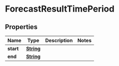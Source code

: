 

# ForecastResultTimePeriod


## Properties

| Name | Type | Description | Notes |
|------------ | ------------- | ------------- | -------------|
|**start** | [**String**](String.md) |  |  |
|**end** | [**String**](String.md) |  |  |



